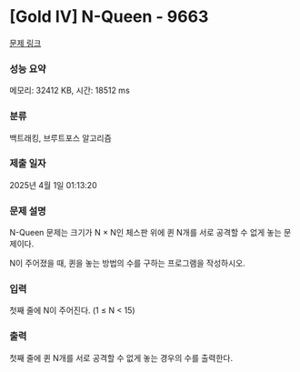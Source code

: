 # [Gold IV] N-Queen - 9663 

[문제 링크](https://www.acmicpc.net/problem/9663) 

### 성능 요약

메모리: 32412 KB, 시간: 18512 ms

### 분류

백트래킹, 브루트포스 알고리즘

### 제출 일자

2025년 4월 1일 01:13:20

### 문제 설명

<p style="user-select: auto !important;">N-Queen 문제는 크기가 N × N인 체스판 위에 퀸 N개를 서로 공격할 수 없게 놓는 문제이다.</p>

<p style="user-select: auto !important;">N이 주어졌을 때, 퀸을 놓는 방법의 수를 구하는 프로그램을 작성하시오.</p>

### 입력 

 <p style="user-select: auto !important;">첫째 줄에 N이 주어진다. (1 ≤ N < 15)</p>

### 출력 

 <p style="user-select: auto !important;">첫째 줄에 퀸 N개를 서로 공격할 수 없게 놓는 경우의 수를 출력한다.</p>

